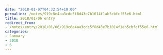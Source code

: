 ```yaml
---
date: "2018-01-07T04:32:54+10:00"
permalink: /notes/919c8e4aa3cdc5f8d43e7b1014f1ab5cbfcf55e6.html
title: 2018/01/06 entry
redirect_from:
- /notes/entry/2018/01/06/919c8e4aa3cdc5f8d43e7b1014f1ab5cbfcf55e6.html
categories:
- January
- 2018
- 6
---
```

